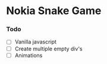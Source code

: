 # Nokia Snake Game

### Todo

- [ ] Vanilla javascript
- [ ] Create multiple empty div's
- [ ] Animations
